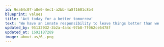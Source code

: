 ```yaml
---
id: 9ea64c07-a0e0-4ec1-a2bb-4a8f1601c8b4
blueprint: values
title: 'Act today for a better tomorrow'
text: 'We have an innate responsibility to leave things better than we found them, and we know "better" is not a destination but an ongoing journey.'
updated_by: 95132932-3b2a-4a4c-97b8-7f062ce5478f
updated_at: 1692187289
image: about-us/6_.png
---
```

